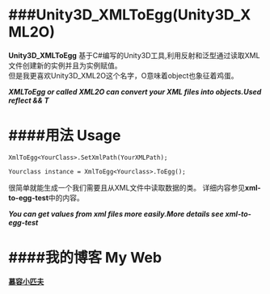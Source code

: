 ###Unity3D_XMLToEgg(Unity3D_XML2O)
===
**Unity3D_XMLToEgg** 基于C#编写的Unity3D工具,利用反射和泛型通过读取XML文件创建新的实例并且为实例赋值。		
但是我更喜欢Unity3D_XML2O这个名字，O意味着object也象征着鸡蛋。

***XMLToEgg or called XML2O can convert your XML files into objects.Used reflect && T***

####用法 Usage
===
`XmlToEgg<YourClass>.SetXmlPath(YourXMLPath);`

`Yourclass instance = XmlToEgg<Yourclass>.ToEgg();`

很简单就能生成一个我们需要且从XML文件中读取数据的类。
详细内容参见**xml-to-egg-test**中的内容。

***You can get values from xml files more easily.More details see xml-to-egg-test***

####我的博客 My Web
===

**[慕容小匹夫](http://www.cnblogs.com/murongxiaopifu/)**